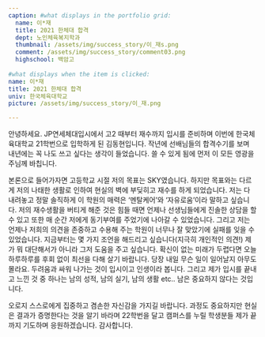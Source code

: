 ```yaml
---
caption: #what displays in the portfolio grid:
  name: 이*재
  title: 2021 한체대 합격
  dept: 노인체육복지학과
  thumbnail: /assets/img/success_story/이_재s.png
  comment: /assets/img/success_story/comment03.png
  highschool: 백암고
  
#what displays when the item is clicked:
name: 이*재
title: 2021 한체대 합격
univ: 한국체육대학교
picture: /assets/img/success_story/이_재.png

--- 
```


안녕하세요. JP연세체대입시에서 고2 때부터 재수까지 입시를 준비하며 이번에 한국체육대학교 21학번으로 입학하게 된 김동현입니다. 
작년에 선배님들의 합격수기를 보며 내년에는 꼭 나도 쓰고 싶다는 생각이 들었습니다. 쓸 수 있게 됨에 먼저 이 모든 영광을 주님께 바칩니다. 

본론으로 들어가자면 고등학교 시절 저의 목표는 SKY였습니다. 하지만 목표와는 다르게 저의 나태한 생활로 인하여 현실의 벽에 부딪히고 재수를 하게 되었습니다. 저는 다 내려놓고 정말 솔직하게 이 학원의 매력은 ‘멘탈케어’와 ‘자유로움’이라 말하고 싶습니다. 저의 재수생활을 버티게 해준 것은 힘들 때면 언제나 선생님들에게 진솔한 상담을 할 수 있고 또한 매 순간 저에게 동기부여를 주었기에 나아갈 수 있었습니다. 그리고 저는 언제나 저희의 의견을 존중하고 수용해 주는 학원이 너무나 잘 맞았기에 실패를 잊을 수 있었습니다. 지금부터는 몇 가지 조언을 해드리고 싶습니다(지극히 개인적인 의견!) 제가 뭐 대단해서가 아니라 그저 도움을 주고 싶습니다. 확신이 없는 미래가 두렵다면 오늘 하루하루를 후회 없이 최선을 다해 살기 바랍니다. 당장 내일 무슨 일이 일어날지 아무도 몰라요. 두려움과 싸워 나가는 것이 입시이고 인생이라 봅니다. 그리고 제가 입시를 끝내고 느낀 것 중 하나는 남의 성적, 남의 실기, 남의 생활 etc.. 남은 중요하지 않다는 것입니다. 

오로지 스스로에게 집중하고 겸손한 자신감을 가지길 바랍니다. 과정도 중요하지만 현실은 결과가 증명한다는 것을 알기 바라며 22학번을 달고 캠퍼스를 누릴 학생분들 제가 끝까지 기도하며 응원하겠습니다. 감사합니다.

